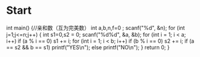 # Start
int main()
{//亲和数（互为完美数）
	int a,b,n,f=0 ;
	scanf("%d", &n);
	for (int j=1;j<=n;j++)
	{
		int s1=0,s2 = 0;
		scanf("%d%d", &a, &b);
		for (int i = 1; i < a; i++)
			if (a % i == 0)
				s1 += i;
		for (int i = 1; i < b; i++)
			if (b % i == 0)
				s2 += i;
		if (a == s2 && b == s1)
			printf("YES\n");
		else
			printf("NO\n");
	}
	return 0;
}
